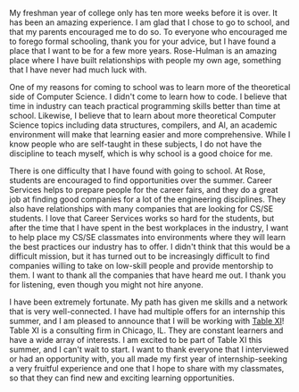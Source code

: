 My freshman year of college only has ten more weeks before it is over. It has
been an amazing experience. I am glad that I chose to go to school, and that my
parents encouraged me to do so. To everyone who encouraged me to forego formal
schooling, thank you for your advice, but I have found a place that I want to
be for a few more years. Rose-Hulman is an amazing place where I have built
relationships with people my own age, something that I have never had much luck
with.

One of my reasons for coming to school was to learn more of the theoretical
side of Computer Science. I didn't come to learn how to code. I believe that
time in industry can teach practical programming skills better than time at
school. Likewise, I believe that to learn about more theoretical Computer
Science topics including data structures, compilers, and AI, an academic
environment will make that learning easier and more comprehensive. While I know
people who are self-taught in these subjects, I do not have the discipline to
teach myself, which is why school is a good choice for me.

There is one difficulty that I have found with going to school. At Rose,
students are encouraged to find opportunities over the summer. Career Services
helps to prepare people for the career fairs, and they do a great job at
finding good companies for a lot of the engineering disciplines. They also have
relationships with many companies that are looking for CS/SE students. I love
that Career Services works so hard for the students, but after the time that I
have spent in the best workplaces in the industry, I want to help place my
CS/SE classmates into environments where they will learn the best practices our
industry has to offer. I didn't think that this would be a difficult mission,
but it has turned out to be increasingly difficult to find companies willing to
take on low-skill people and provide mentorship to them. I want to thank all
the companies that have heard me out. I thank you for listening, even though
you might not hire anyone.

I have been extremely fortunate. My path has given me skills and a network that
is very well-connected. I have had multiple offers for an internship this
summer, and I am pleased to announce that I will be working with [Table
XI](http://www.tablexi.com)! Table XI is a consulting firm in Chicago, IL. They
are constant learners and have a wide array of interests. I am excited to be
part of Table XI this summer, and I can't wait to start. I want to thank
everyone that I interviewed or had an opportunity with, you all made my first
year of internship-seeking a very fruitful experience and one that I hope to
share with my classmates, so that they can find new and exciting learning
opportunities.
